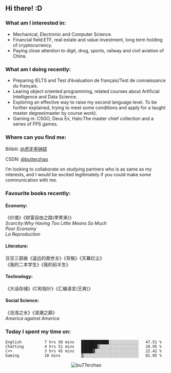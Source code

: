 ## Hi there!   :D

### What am I interested in:
- Mechanical, Electronic and Computer Science.
- Financial field:ETF, real estate and value investment, long term holding of cryptocurrency. 
- Paying close attention to digit, drug, sports, railway and civil aviation of China.

### What am I doing recently:
- Preparing IELTS and Test d’évaluation de français/Test de connaissance du français.
- Learing object oriented programming, related courses about Artificial Intelligence and Data Science.
- Exploring an effective way to raise my second language level. To be further explained, trying to meet some conditions and apply for a taught master degree(master by course work).
- Gaming in: CSGO, Deus Ex, Halo:The master chief collection and a series of FPS games.

### Where can you find me:

Bilibili: [@虎牙李钟硕](https://space.bilibili.com/20328887)

CSDN: [@butterzhao](https://blog.csdn.net/butterzhao)

I’m looking to collaborate on studying partners who is as same as my interests, and I would be excited legitimately if you could make some communication with me.

### Favourite books recently:

#### Economy:
《价值》《财富自由之路(李笑来)》  
*Scarcity:Why Having Too Little Means So Much*  
*Poor Economy*  
*La Reproduction*  
#### Literature:
豆豆三部曲《遥远的救世主》《背叛》《天幕红尘》  
《我的二本学生》《我的前半生》  
#### Technology:
《大话存储》《C和指针》《汇编语言(王爽)》  
#### Social Science:
《沧浪之水》《浪潮之巅》  
 *America against America*  


### Today I spent my time on:

<!--START_SECTION:waka-->
```text
English          7 hrs 58 mins   ████████████░░░░░░░░░░░░░   47.51 % 
Chatting         4 hrs 51 mins   ███████▒░░░░░░░░░░░░░░░░░   28.95 % 
C++              3 hrs 45 mins   █████▓░░░░░░░░░░░░░░░░░░░   22.42 % 
Gaming           10 mins         ▒░░░░░░░░░░░░░░░░░░░░░░░░   01.05 % 
```
<!--END_SECTION:waka-->




<p align="center"> <img src="https://github-readme-stats.vercel.app/api?username=bu77erzhao&show_icons=true&theme=gotham" alt="bu77erzhao" />

  

<!---
bu77erzhao/bu77erzhao is a ✨ special ✨ repository because its `README.md` (this file) appears on your GitHub profile.
You can click the Preview link to take a look at your changes.
--->
